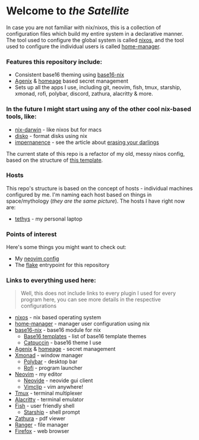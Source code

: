 # Welcome to *the Satellite*

In case you are not familiar with nix/nixos, this is a collection of configuration files which build my entire system in a declarative manner. The tool used to configure the global system is called [nixos](https://nixos.org/), and the tool used to configure the individual users is called [home-manager](https://github.com/nix-community/home-manager). 

### Features this repository include:

- Consistent base16 theming using [base16-nix](https://github.com/SenchoPens/base16.nix)
- [Agenix](https://github.com/ryantm/agenix) & [homeage](https://github.com/jordanisaacs/homeage) based secret management 
- Sets up all the apps I use, including git, neovim, fish, tmux, starship, xmonad, rofi, polybar, discord, zathura, alacritty & more. 

### In the future I might start using any of the other cool nix-based tools, like:

- [nix-darwin](https://github.com/LnL7/nix-darwin) - like nixos but for macs
- [disko](https://github.com/nix-community/disko) - format disks using nix
- [impernanence](https://github.com/nix-community/impermanence) - see the article about [erasing your darlings](https://grahamc.com/blog/erase-your-darlings)

The current state of this repo is a refactor of my old, messy nixos config, based on the structure of [this template](https://github.com/Misterio77/nix-starter-configs).

### Hosts

This repo's structure is based on the concept of hosts - individual machines configured by me. I'm naming each host based on things in space/mythology (*they are the same picture*). The hosts I have right now are:

- [tethys](./hosts/nixos) - my personal laptop

### Points of interest

Here's some things you might want to check out:

- My [neovim config](./dotfiles/neovim)
- The [flake](./flake.nix) entrypoint for this repository

### Links to everything used here:

> Well, this does not include links to every plugin I used for every program here, you can see more details in the respective configurations

- [nixos](http://nixos.org/) - nix based operating system
- [home-manager](https://github.com/nix-community/home-manager) - manager user configuration using nix
- [base16-nix](https://github.com/SenchoPens/base16.nix) - base16 module for nix
    - [Base16 templates](https://github.com/chriskempson/base16-templates-source) - list of base16 template themes
    - [Catpuccin](https://github.com/catppuccin/catppuccin) - base16 theme I use
- [Agenix](https://github.com/ryantm/agenix) & [homeage](https://github.com/jordanisaacs/homeage) - secret management
- [Xmonad](https://xmonad.org/) - window manager
    - [Polybar](https://github.com/polybar/polybar) - desktop bar
    - [Rofi](https://github.com/davatorium/rofi) - program launcher
- [Neovim](https://neovim.io/) - my editor
  - [Neovide](https://neovide.dev/index.html) - neovide gui client
  - [Vimclip](https://github.com/hrantzsch/vimclip) - vim anywhere!
- [Tmux](https://github.com/tmux/tmux/wiki) - terminal multiplexer
- [Alacritty](https://github.com/alacritty/alacritty) - terminal emulator
- [Fish](https://fishshell.com/) - user friendly shell
  - [Starship](https://starship.rs/) - shell prompt
- [Zathura](https://pwmt.org/projects/zathura/) - pdf viewer
- [Ranger](https://github.com/ranger/ranger) - file manager
- [Firefox](https://www.mozilla.org/en-US/firefox/) - web browser
